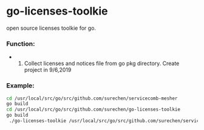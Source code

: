 # go-licenses-toolkie
open source licenses toolkie for go.
### Function:
- 1. Collect licenses and notices file from go pkg directory.
Create project in 9/6,2019


### Example:
```bash
cd /usr/local/src/go/src/github.com/surechen/servicecomb-mesher
go build
cd /usr/local/src/go/src/github.com/surechen/go-licenses-toolkie
go build
 ./go-licenses-toolkie /usr/local/src/go/src/github.com/surechen/servicecomb-mesher
 ```
